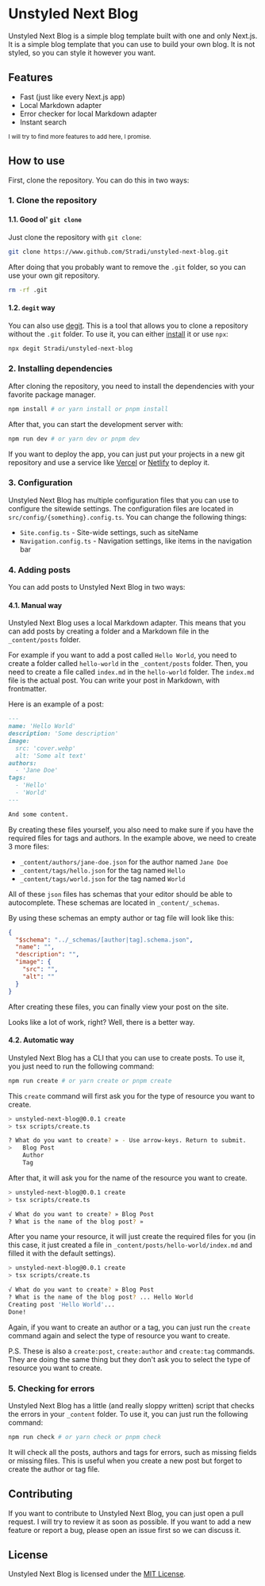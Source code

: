 # Unstyled Next Blog

Unstyled Next Blog is a simple blog template built with one and only Next.js. It is a simple blog template that you can use to build your own blog. It is not styled, so you can style it however you want.

## Features

- Fast (just like every Next.js app)
- Local Markdown adapter
- Error checker for local Markdown adapter
- Instant search

<sub>I will try to find more features to add here, I promise.<sub>

## How to use

First, clone the repository. You can do this in two ways:

### 1. Clone the repository

#### 1.1. Good ol' `git clone`

Just clone the repository with `git clone`:

```bash
git clone https://www.github.com/Stradi/unstyled-next-blog.git
```

After doing that you probably want to remove the `.git` folder, so you can use your own git repository.

```bash
rm -rf .git
```

#### 1.2. `degit` way

You can also use [degit](https://github.com/Rich-Harris/degit). This is a tool that allows you to clone a repository without the `.git` folder. To use it, you can either [install](https://github.com/Rich-Harris/degit#installation) it or use `npx`:

```bash
npx degit Stradi/unstyled-next-blog
```

### 2. Installing dependencies

After cloning the repository, you need to install the dependencies with your favorite package manager.

```bash
npm install # or yarn install or pnpm install
```

After that, you can start the development server with:

```bash
npm run dev # or yarn dev or pnpm dev
```

If you want to deploy the app, you can just put your projects in a new git repository and use a service like [Vercel](https://vercel.com) or [Netlify](https://netlify.com) to deploy it.

### 3. Configuration

Unstyled Next Blog has multiple configuration files that you can use to configure the sitewide settings. The configuration files are located in `src/config/{something}.config.ts`. You can change the following things:

- `Site.config.ts` - Site-wide settings, such as siteName
- `Navigation.config.ts` - Navigation settings, like items in the navigation bar

### 4. Adding posts

You can add posts to Unstyled Next Blog in two ways:

#### 4.1. Manual way

Unstyled Next Blog uses a local Markdown adapter. This means that you can add posts by creating a folder and a Markdown file in the `_content/posts` folder.

For example if you want to add a post called `Hello World`, you need to create a folder called `hello-world` in the `_content/posts` folder. Then, you need to create a file called `index.md` in the `hello-world` folder. The `index.md` file is the actual post. You can write your post in Markdown, with frontmatter.

Here is an example of a post:

```markdown
---
name: 'Hello World'
description: 'Some description'
image:
  src: 'cover.webp'
  alt: 'Some alt text'
authors:
  - 'Jane Doe'
tags:
  - 'Hello'
  - 'World'
---

And some content.
```

By creating these files yourself, you also need to make sure if you have the required files for tags and authors. In the example above, we need to create 3 more files:

- `_content/authors/jane-doe.json` for the author named `Jane Doe`
- `_content/tags/hello.json` for the tag named `Hello`
- `_content/tags/world.json` for the tag named `World`

All of these `json` files has schemas that your editor should be able to autocomplete. These schemas are located in `_content/_schemas`.

By using these schemas an empty author or tag file will look like this:

```json
{
  "$schema": "../_schemas/[author|tag].schema.json",
  "name": "",
  "description": "",
  "image": {
    "src": "",
    "alt": ""
  }
}
```

After creating these files, you can finally view your post on the site.

Looks like a lot of work, right? Well, there is a better way.

#### 4.2. Automatic way

Unstyled Next Blog has a CLI that you can use to create posts. To use it, you just need to run the following command:

```bash
npm run create # or yarn create or pnpm create
```

This `create` command will first ask you for the type of resource you want to create.

```bash
> unstyled-next-blog@0.0.1 create
> tsx scripts/create.ts

? What do you want to create? » - Use arrow-keys. Return to submit.
>   Blog Post
    Author
    Tag
```

After that, it will ask you for the name of the resource you want to create.

```bash
> unstyled-next-blog@0.0.1 create
> tsx scripts/create.ts

√ What do you want to create? » Blog Post
? What is the name of the blog post? »
```

After you name your resource, it will just create the required files for you (in this case, it just created a file in `_content/posts/hello-world/index.md` and filled it with the default settings).

```bash
> unstyled-next-blog@0.0.1 create
> tsx scripts/create.ts

√ What do you want to create? » Blog Post
? What is the name of the blog post? ... Hello World
Creating post 'Hello World'...
Done!
```

Again, if you want to create an author or a tag, you can just run the `create` command again and select the type of resource you want to create.

P.S. These is also a `create:post`, `create:author` and `create:tag` commands. They are doing the same thing but they don't ask you to select the type of resource you want to create.

### 5. Checking for errors

Unstyled Next Blog has a little (and really sloppy written) script that checks the errors in your `_content` folder. To use it, you can just run the following command:

```bash
npm run check # or yarn check or pnpm check
```

It will check all the posts, authors and tags for errors, such as missing fields or missing files. This is useful when you create a new post but forget to create the author or tag file.

## Contributing

If you want to contribute to Unstyled Next Blog, you can just open a pull request. I will try to review it as soon as possible. If you want to add a new feature or report a bug, please open an issue first so we can discuss it.

## License

Unstyled Next Blog is licensed under the [MIT License](/LICENSE).
